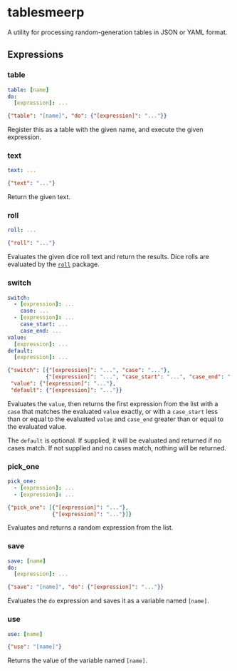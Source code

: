 # tablesmeerp

A utility for processing random-generation tables in JSON or YAML format.

## Expressions

### table

```yaml
table: [name]
do:
  [expression]: ...
```

```json
{"table": "[name]", "do": {"[expression]": "..."}}
```

Register this as a table with the given name, and execute the given expression.

### text

```yaml
text: ...
```

```json
{"text": "..."}
```

Return the given text.

### roll

```yaml
roll: ...
```

```json
{"roll": "..."}
```

Evaluates the given dice roll text and return the results. Dice rolls are evaluated by the [`roll`](https://github.com/troygoode/node-roll) package.

### switch

```yaml
switch:
  - [expression]: ...
    case: ...
  - [expression]: ...
    case_start: ...
    case_end: ...
value:
  [expression]: ...
default:
  [expression]: ...
```

```json
{"switch": [{"[expression]": "...", "case": "..."},
            {"[expression]": "...", "case_start": "...", "case_end": "..."}],
 "value": {"[expression]": "..."},
 "default": {"[expression]": "..."}}
```

Evaluates the `value`, then returns the first expression from the list with a `case` that matches the evaluated `value` exactly, or with a `case_start` less than or equal to the evaluated `value` and `case_end` greater than or equal to the evaluated value.

The `default` is optional. If supplied, it will be evaluated and returned if no cases match. If not supplied and no cases match, nothing will be returned.

### pick_one

```yaml
pick_one:
  - [expression]: ...
  - [expression]: ...
```

```json
{"pick_one": [{"[expression]": "..."},
              {"[expression]": "..."}]}
```

Evaluates and returns a random expression from the list.

### save

```yaml
save: [name]
do:
  [expression]: ...
```

```json
{"save": "[name]", "do": {"[expression]": "..."}}
```

Evaluates the `do` expression and saves it as a variable named `[name]`.

### use

```yaml
use: [name]
```

```json
{"use": "[name]"}
```

Returns the value of the variable named `[name]`.
